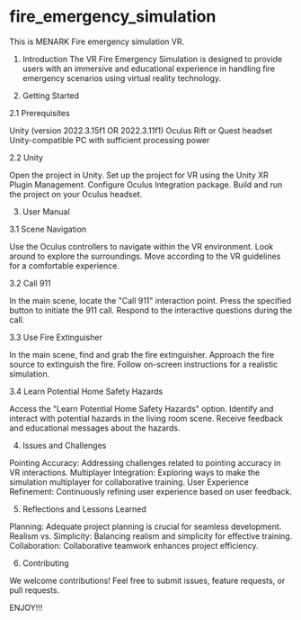 # fire_emergency_simulation
This is MENARK Fire emergency simulation VR. 


1. Introduction
The VR Fire Emergency Simulation is designed to provide users with an immersive and educational experience in handling fire emergency scenarios using virtual reality technology.

2. Getting Started
   
2.1 Prerequisites

Unity (version 2022.3.15f1 OR 2022.3.11f1)
Oculus Rift or Quest headset
Unity-compatible PC with sufficient processing power

2.2 Unity

Open the project in Unity.
Set up the project for VR using the Unity XR Plugin Management.
Configure Oculus Integration package.
Build and run the project on your Oculus headset.

3. User Manual
   
3.1 Scene Navigation

Use the Oculus controllers to navigate within the VR environment.
Look around to explore the surroundings.
Move according to the VR guidelines for a comfortable experience.

3.2 Call 911

In the main scene, locate the "Call 911" interaction point.
Press the specified button to initiate the 911 call.
Respond to the interactive questions during the call.

3.3 Use Fire Extinguisher

In the main scene, find and grab the fire extinguisher.
Approach the fire source to extinguish the fire.
Follow on-screen instructions for a realistic simulation.

3.4 Learn Potential Home Safety Hazards

Access the "Learn Potential Home Safety Hazards" option.
Identify and interact with potential hazards in the living room scene.
Receive feedback and educational messages about the hazards.

4. Issues and Challenges
   
Pointing Accuracy: Addressing challenges related to pointing accuracy in VR interactions.
Multiplayer Integration: Exploring ways to make the simulation multiplayer for collaborative training.
User Experience Refinement: Continuously refining user experience based on user feedback.

5. Reflections and Lessons Learned
   
Planning: Adequate project planning is crucial for seamless development.
Realism vs. Simplicity: Balancing realism and simplicity for effective training.
Collaboration: Collaborative teamwork enhances project efficiency.

6. Contributing
    
We welcome contributions! Feel free to submit issues, feature requests, or pull requests.

ENJOY!!!



